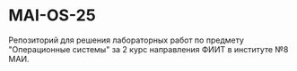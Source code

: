 # MAI-OS-25

Репозиторий для решения лабораторных работ по предмету "Операционные системы" за 2 курс направления ФИИТ в институте №8 МАИ.